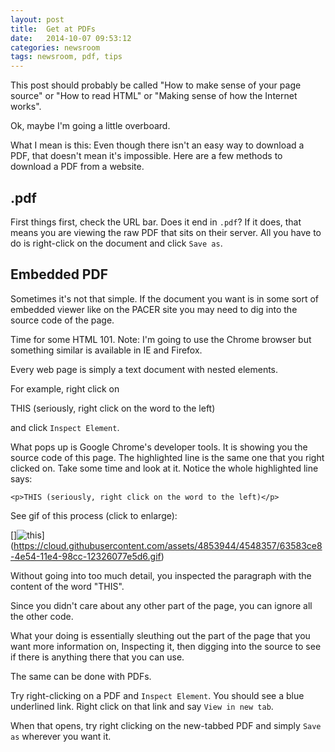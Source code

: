 ```yaml
---
layout: post
title:  Get at PDFs
date:   2014-10-07 09:53:12
categories: newsroom
tags: newsroom, pdf, tips
---
```


This post should probably be called "How to make sense of your page source" or "How to read HTML" or "Making sense of how the Internet works".

Ok, maybe I'm going a little overboard.

What I mean is this: Even though there isn't an easy way to download a PDF, that doesn't mean it's impossible. Here are a few methods to download a PDF from a website.

## .pdf

First things first, check the URL bar. Does it end in `.pdf`? If it does, that means you are viewing the raw PDF that sits on their server. All you have to do is right-click on the document and click `Save as`.

## Embedded PDF

Sometimes it's not that simple. If the document you want is in some sort of embedded viewer like on the PACER site you may need to dig into the source code of the page.

Time for some HTML 101. Note: I'm going to use the Chrome browser but something similar is available in IE and Firefox.

Every web page is simply a text document with nested elements.

For example, right click on

THIS (seriously, right click on the word to the left)

and click `Inspect Element`.

What pops up is Google Chrome's developer tools. It is showing you the source code of this page. The highlighted line is the same one that you right clicked on. Take some time and look at it.
Notice the whole highlighted line says:

```
<p>THIS (seriously, right click on the word to the left)</p>
```

See gif of this process (click to enlarge):

[]![this](https://cloud.githubusercontent.com/assets/4853944/4548357/63583ce8-4e54-11e4-98cc-12326077e5d6.gif)](https://cloud.githubusercontent.com/assets/4853944/4548357/63583ce8-4e54-11e4-98cc-12326077e5d6.gif)

Without going into too much detail, you inspected the paragraph with the content of the word "THIS".

Since you didn't care about any other part of the page, you can ignore all the other code.

What your doing is essentially sleuthing out the part of the page that you want more information on, Inspecting it, then digging into the source to see if there is anything there that you can use.

The same can be done with PDFs.

Try right-clicking on a PDF and `Inspect Element`. You should see a blue underlined link. Right click on that link and say `View in new tab`.

When that opens, try right clicking on the new-tabbed PDF and simply `Save as` wherever you want it.

